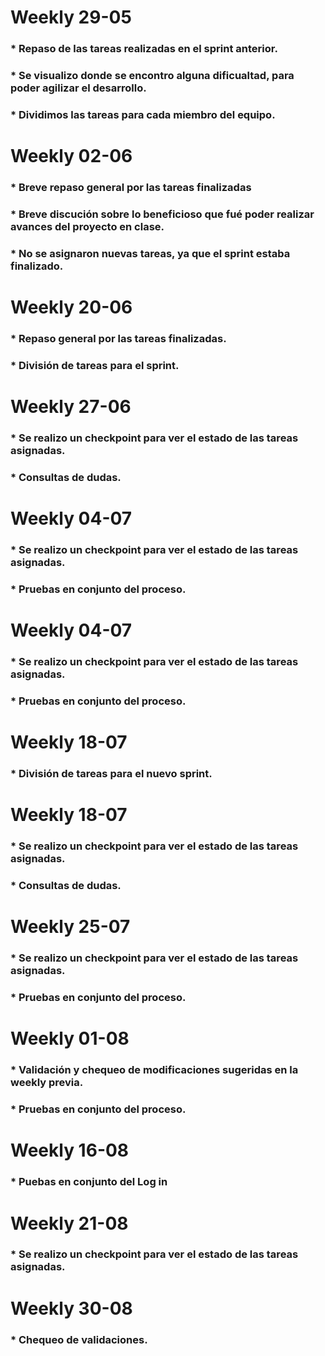 <h1>Weekly 29-05</h1>
<h3>* Repaso de las tareas realizadas en el sprint anterior.</h3>
<h3>* Se visualizo donde se encontro alguna dificualtad,  para poder agilizar el desarrollo.</h3>
<h3>* Dividimos las tareas para cada miembro del equipo.</h3>

<h1>Weekly 02-06</h1>
<h3>* Breve repaso general por las tareas finalizadas</h3>
<h3>* Breve discución sobre lo beneficioso que fué poder realizar avances del proyecto en clase.</h3>
<h3>* No se asignaron nuevas tareas, ya que el sprint estaba finalizado.</h3>

<h1>Weekly 20-06</h1>
<h3>* Repaso general por las tareas finalizadas.</h3>
<h3>* División de tareas para el sprint.</h3>

<h1>Weekly 27-06</h1>
<h3>* Se realizo un checkpoint para ver el estado de las tareas asignadas.</h3>
<h3>* Consultas de dudas.</h3>

<h1>Weekly 04-07</h1>
<h3>* Se realizo un checkpoint para ver el estado de las tareas asignadas.</h3>
<h3>* Pruebas en conjunto del proceso.</h3>

<h1>Weekly 04-07</h1>
<h3>* Se realizo un checkpoint para ver el estado de las tareas asignadas.</h3>
<h3>* Pruebas en conjunto del proceso.</h3>

<h1>Weekly 18-07</h1>
<h3>* División de tareas para el nuevo sprint.</h3>

<h1>Weekly 18-07</h1>
<h3>* Se realizo un checkpoint para ver el estado de las tareas asignadas.</h3>
<h3>* Consultas de dudas.</h3>

<h1>Weekly 25-07</h1>
<h3>* Se realizo un checkpoint para ver el estado de las tareas asignadas.</h3>
<h3>* Pruebas en conjunto del proceso.</h3>

<h1>Weekly 01-08</h1>
<h3>* Validación y chequeo de modificaciones sugeridas en la weekly previa.</h3>
<h3>* Pruebas en conjunto del proceso.</h3>

<h1>Weekly 16-08</h1>
<h3>* Puebas en conjunto del Log in</h3>

<h1>Weekly 21-08</h1>
<h3>* Se realizo un checkpoint para ver el estado de las tareas asignadas.</h3>

<h1>Weekly 30-08</h1>
<h3>* Chequeo de validaciones.</h3>
